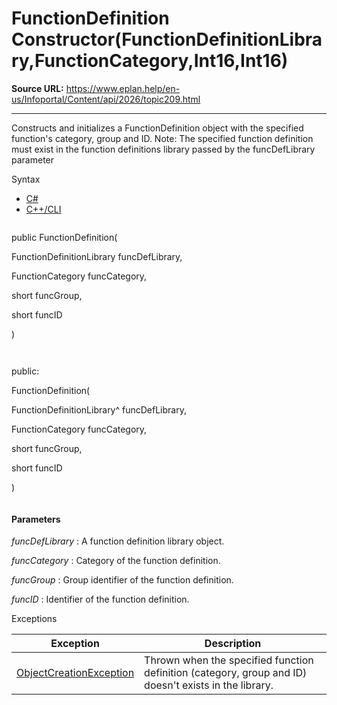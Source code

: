 # FunctionDefinition Constructor(FunctionDefinitionLibrary,FunctionCategory,Int16,Int16)

**Source URL:** https://www.eplan.help/en-us/Infoportal/Content/api/2026/topic209.html

---

Constructs and initializes a FunctionDefinition object with the specified function's category, group and ID. Note: The specified function definition must exist in the function definitions library passed by the funcDefLibrary parameter

Syntax

- [C#](#i-syntax-CS)
- [C++/CLI](#i-syntax-CPP2005)

```
```
public FunctionDefinition( 

   FunctionDefinitionLibrary funcDefLibrary,

   FunctionCategory funcCategory,

   short funcGroup,

   short funcID

)
```
```

```
```
public:

FunctionDefinition( 

   FunctionDefinitionLibrary^ funcDefLibrary,

   FunctionCategory funcCategory,

   short funcGroup,

   short funcID

)
```
```

#### Parameters

*funcDefLibrary*
:   A function definition library object.

*funcCategory*
:   Category of the function definition.

*funcGroup*
:   Group identifier of the function definition.

*funcID*
:   Identifier of the function definition.

Exceptions

| Exception | Description |
| --- | --- |
| [ObjectCreationException](Eplan.EplApi.DataModelu~Eplan.EplApi.DataModel.ObjectCreationException.html) | Thrown when the specified function definition (category, group and ID) doesn't exists in the library. |
